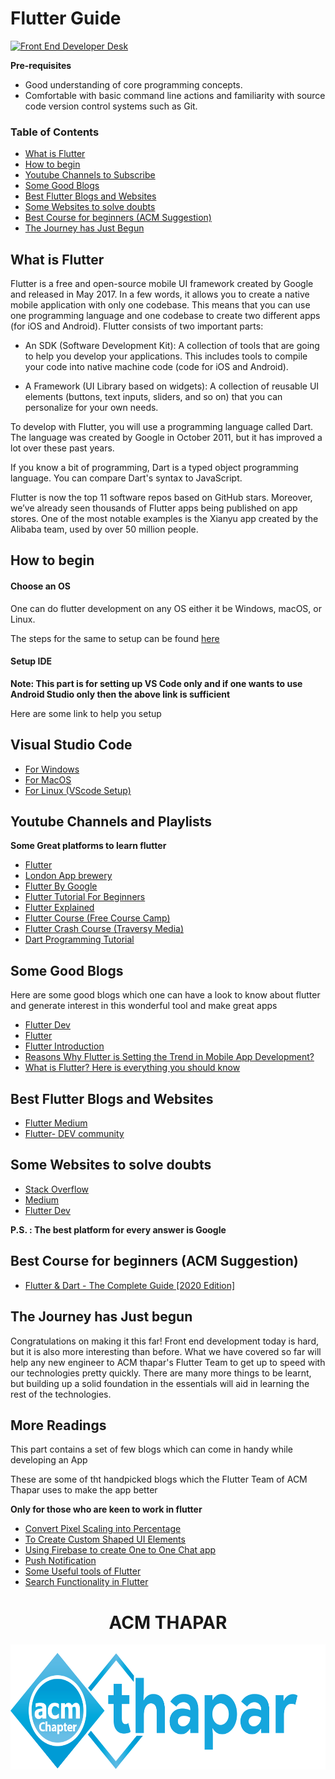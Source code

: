 
Flutter Guide
==

[![Front End Developer Desk](https://raw.githubusercontent.com/flutter/website/master/src/_assets/image/flutter-lockup.png)](https://dribbble.com/shots/3577639-Isometric-Developer-Desk)

**Pre-requisites**

- Good understanding of core programming concepts.
- Comfortable with basic command line actions and familiarity with source code version control systems such as Git.

### Table of Contents

- [What is Flutter](#what-is-flutter)
- [How to begin](#how-to-begin)
- [Youtube Channels to Subscribe](#youtube-channels-and-playlists)
- [Some Good Blogs](#some-good-blogs)
- [Best Flutter Blogs and Websites](#best-flutter-blogs-and-websites)
- [Some Websites to solve doubts](#some-websites-to-solve-doubts)
- [Best Course for beginners (ACM Suggestion)](#best-course-for-beginners)
- [The Journey has Just Begun](#the-journey-has-just-begun)

## What is Flutter
 
Flutter is a free and open-source mobile UI framework created by Google and released in May 2017. In a few words, it allows you to create a native mobile application with only one codebase. This means that you can use one programming language and one codebase to create two different apps (for iOS and Android).
Flutter consists of two important parts:

- An SDK (Software Development Kit): A collection of tools that are going to help you develop your applications. This includes tools to compile your code into native machine code (code for iOS and Android).

- A Framework (UI Library based on widgets): A collection of reusable UI elements (buttons, text inputs, sliders, and so on) that you can personalize for your own needs.

To develop with Flutter, you will use a programming language called Dart. The language was created by Google in October 2011, but it has improved a lot over these past years.

If you know a bit of programming, Dart is a typed object programming language. You can compare Dart's syntax to JavaScript.

Flutter is now the top 11 software repos based on GitHub stars. Moreover, we’ve already seen thousands of Flutter apps being published on app stores. One of the most notable examples is the Xianyu app created by the Alibaba team, used by over 50 million people.

## How to begin 

#### Choose an OS

One can do flutter development on any OS either it be Windows, macOS, or Linux.

The steps for the same to setup can be found [here](https://flutter.dev/docs/get-started/install)

#### Setup IDE

**Note: This part is for setting up VS Code only and if one wants to use Android Studio only then the above link is sufficient**

Here are some link to help you setup 

## Visual Studio Code  

- [For Windows](https://www.youtube.com/watch?v=OlswAb-CV8k)
- [For MacOS](https://www.youtube.com/watch?v=U4TJ5ITGe5Y)
- [For Linux (VScode Setup)](https://stackoverflow.com/questions/57693434/how-to-setup-flutter-app-in-vscode-in-ubuntu-and-set-up-emulator)

## Youtube Channels and Playlists

**Some Great platforms to learn flutter**

- [Flutter](https://www.youtube.com/channel/UCwXdFgeE9KYzlDdR7TG9cMw)
- [London App brewery](https://www.youtube.com/channel/UCVD5Vh9LhLBxp3o1vRNyf_w)
- [Flutter By Google](https://www.youtube.com/watch?v=fq4N0hgOWzU&list=PLOU2XLYxmsIJ7dsVN4iRuA7BT8XHzGtCr)
- [Flutter Tutorial For Beginners](https://www.youtube.com/watch?v=1ukSR1GRtMU&list=PL4cUxeGkcC9jLYyp2Aoh6hcWuxFDX6PBJ)
- [Flutter Explained](https://www.youtube.com/user/Lionranger)
- [Flutter Course (Free Course Camp)](https://www.youtube.com/watch?v=pTJJsmejUOQ)
- [Flutter Crash Course (Traversy Media)](https://www.youtube.com/watch?v=1gDhl4leEzA)
- [Dart Programming Tutorial](https://www.youtube.com/watch?v=Ej_Pcr4uC2Q)

## Some Good Blogs

Here are some good blogs which one can have a look to know about flutter and generate interest in this wonderful tool and make great apps

- [Flutter Dev](https://flutter.dev/docs/resources/faq)
- [Flutter](https://medium.com/flutter)
- [Flutter Introduction](https://www.tutorialspoint.com/flutter/flutter_introduction.htm)
- [Reasons Why Flutter is Setting the Trend in Mobile App Development?](https://medium.com/flutter-community/reasons-why-flutter-is-setting-the-trend-in-mobile-app-development-4aa707532fb)
- [What is Flutter? Here is everything you should know](https://medium.com/@concisesoftware/what-is-flutter-here-is-everything-you-should-know-faed3836253f)

## Best Flutter Blogs and Websites

- [Flutter Medium](https://medium.com/flutter)
- [Flutter- DEV community](https://dev.to/t/flutter)

## Some Websites to solve doubts

- [Stack Overflow](https://stackoverflow.com/)
- [Medium](https://medium.com/)
- [Flutter Dev](https://flutter.dev/)

**P.S. : The best platform for every answer is Google**

## Best Course for beginners (ACM Suggestion)

- [Flutter & Dart - The Complete Guide [2020 Edition]](https://www.udemy.com/course/learn-flutter-dart-to-build-ios-android-apps/)

## The Journey has Just begun


Congratulations on making it this far! Front end development today is hard, but it is also more interesting than before. What we have covered so far will help any new engineer to ACM thapar's Flutter Team to get up to speed with our technologies pretty quickly. There are many more things to be learnt, but building up a solid foundation in the essentials will aid in learning the rest of the technologies.

## More Readings

This part contains a set of few blogs which can come in handy while developing an App

These are some of tht handpicked blogs which the Flutter Team of ACM Thapar uses to make the app better

**Only for those who are keen to work in flutter**

 - [Convert Pixel Scaling into Percentage](https://medium.com/flutter-community/flutter-effectively-scale-ui-according-to-different-screen-sizes-2cb7c115ea0a)
 - [To Create Custom Shaped UI Elements](https://medium.com/flutter-community/flutter-custom-clipper-28c6d380fdd6)
 - [Using Firebase to create One to One Chat app](https://medium.com/flutter-community/building-a-chat-app-with-flutter-and-firebase-from-scratch-9eaa7f41782e)
 - [Push Notification](https://medium.com/@duytq94/flutter-chat-app-extended-push-notification-messages-a26c669f4675)
 - [Some Useful tools of Flutter](https://medium.com/@duytq94/flutter-chat-app-extended-push-notification-messages-a26c669f4675)
 - [Search Functionality in Flutter](https://medium.com/flutter-community/search-as-you-type-in-flutter-e042168e6517)



 <div align = "center">

<h1>ACM THAPAR</h1>

<img height=200px src= "https://github.com/ACM-Thapar/CS_COURSE_GUIDE/blob/master/acm%20logo.png">


